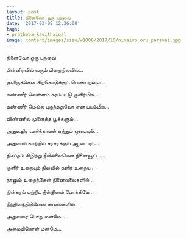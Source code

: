 ```yaml
---
layout: post
title: நினைவோ ஒரு பறவை
date: '2017-03-08 12:36:00'
tags:
- pratheba-kavithaigal
image: content/images/size/w1000/2017/10/ninaivo_oru_paravai.jpg
---
```


நினைவோ ஒரு பறவை

பின்னிரவில் வரும் பிறைநிலவில்…

குளிருக்கென சிறகொடுக்கும் பெண்பறவை…

கண்ணீர் வெள்ளம் கரம்பட்டு குளிர்மிக…

தண்ணீர் மெல்ல புகுந்ததுவோ என பயம்மிக…

விண்ணில் முளைத்த பூக்களும்…

அதுஉதிர வலிக்காமல் ஏந்தும் ஓடையும்…

அதுவாய் காற்றில் சரசரக்கும்
ஆடையும்…

நிசப்தம் கிழித்து நீயில்லையென நினைவூட்ட…

குளிர் உறையும் நிலவில் தளிர் உறைய…

நானும் உறைந்தேன் நினைவலைகளில்…

நின்கரம் பற்றிட நீள்தினம் போக்கியே…

நீந்திவந்திடுவேன் காலங்களில்…

அதுவரை பொறு மனமே….

அமைதிகொள் மனமே…